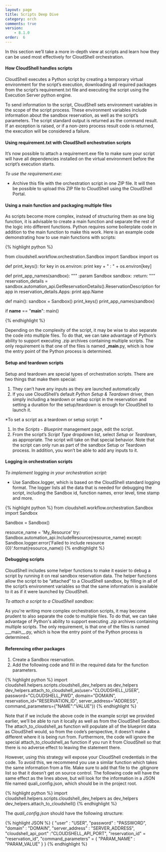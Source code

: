 ```yaml
---
layout: page
title: Scripts Deep Dive
category: orch
comments: true
version: 
    - 8.1.0
order:  6
---
```


In this section we’ll take a more in-depth view at scripts and learn how they can be used most effectively for CloudShell orchestration.

#### How CloudShell handles scripts

CloudShell executes a Python script by creating a temporary virtual environment for the script’s execution, downloading all required packages from the script’s requirement.txt file and executing the script using the Execution Server python engine. 

To send information to the script, CloudShell sets environment variables in the scope of the script process. These environment variables include information about the sandbox reservation, as well as the script’s parameters. The script standard output is returned as the command result. If an exception is raised, or if a non-zero process result code is returned, the execution will be considered a failure.


#### Using requirement.txt with CloudShell orchestration scripts

It’s now possible to attach a requirement.exe file to make sure your script will have all dependencies installed on the virtual environment before the script’s execution starts. 

*To use the requirement.exe:*
* Archive this file with the orchestration script in one ZIP file. It will then be possible to upload this ZIP file to CloudShell using the CloudShell Portal.

#### Using a main function and packaging multiple files

As scripts become more complex, instead of structuring them as one big function, it is advisable to create a main function and separate the rest of the logic into different functions. Python requires some boilerplate code in addition to the main function to make this work. Here is an example code demonstrating how to use main functions with scripts:

{% highlight python %}

from cloudshell.workflow.orchestration.Sandbox import Sandbox
import os

def print_keys():
    for key in os.environ:
        print key + " : " + os.environ[key]

def print_app_names(sandbox):
    """
    :param Sandbox sandbox:
    :return:
    """
    reservation_details = sandbox.automation_api.GetReservationDetails().ReservationDescription
    for app in reservation_details.Apps:
        print app.Name

def main():
    sandbox = Sandbox()
    print_keys()
    print_app_names(sandbox)

if __name__ == "__main__":
    main()

{% endhighlight %}

Depending on the complexity of the script, it may be wise to also separate the code into multiple files. To do that, we can take advantage of Python’s ability to support executing .zip archives containing multiple scripts. The only requirement is that one of the files is named ___main__.py, which is how the entry point of the Python process is determined.

#### Setup and teardown scripts

Setup and teardown are special types of orchestration scripts. There are two things that make them special:
1. They can’t have any inputs as they are launched automatically
2. If you use CloudShell’s default *Python Setup & Teardown* driver, then simply including a teardown or setup script in the reservation and setting a duration for the setup/teardown is enough for CloudShell to launch it.

*To set a script as a teardown or setup script: *

1. In the *Scripts - Blueprint* management page, edit the script. 
2. From the script’s *Script Type* dropdown list, select *Setup* or *Teardown*, as appropriate.
The script will take on that special behavior. Note that the script can only run as part of the sandbox Setup or Teardown process. In addition, you won’t be able to add any inputs to it.

#### Logging in orchestration scripts
*To implement logging in your orchestration script:*

* Use Sandbox.logger, which is based on the CloudShell standard logging format. 
The logger lists all the data that is needed for debugging the script, including the Sandbox id, function names, error level, time stamp and more.


{% highlight python %}
from cloudshell.workflow.orchestration.Sandbox import Sandbox

Sandbox = Sandbox()

resource_name = 'My_Resource'
try:
    Sandbox.automation_api.IncludeResource(resource_name)
except:
    Sandbox.logger.error('Failed to include resource {0}'.format(resource_name))
{% endhighlight %}

#### Debugging scripts

CloudShell includes some helper functions to make it easier to debug a script by running it on real sandbox reservation data. The helper functions allow the script to be “attached” to a CloudShell sandbox, by filling in all of the script’s environment variables so that the same information is available to it as if it were launched by CloudShell.

*To attach a script to a CloudShell sandbox:*


As you're writing more complex orchestration scripts, it may become prudent to also separate
the code to multiple files. To do that, we can take advantage of Python's ability to support executing _.zip_ archives
containing multiple scripts. The only requirement, is that one of the files is named _\_\_main\_\_.py, which is how
the entry point of the Python process is determined.

#### Referencing other packages

1. Create a Sandbox reservation. 
2. Add the following code and fill in the required data for the function parameters.

{% highlight python %}
import cloudshell.helpers.scripts.cloudshell_dev_helpers as dev_helpers
dev_helpers.attach_to_cloudshell_as(user="CLOUDSHELL_USER", password="CLOUDSHELL_PWD", domain="DOMAIN",
                                    reservation_id="RESERVATION_ID", server_address="ADDRESS", command_parameters={"NAME":"VALUE"})
{% endhighlight %}


Note that if we include the above code in the example script we provided earlier, we’ll be able to run it locally as well as from the CloudShell Sandbox. The attach_to_cloudshell_as function will populate all of the blueprint data as CloudShell would, so from the code’s perspective, it doesn’t make a different where it is being run from. Furthermore, the code will ignore the special attach_to_cloudshell_as function if you run it from CloudShell so that there is no adverse effect to leaving the statement there.


However, using this strategy will expose your CloudShell credentials in the code. To avoid this, we recommend you use a similar function which takes the same information from a file. Make sure to add that file to the .gitignore list so that it doesn’t get on source control. The following code will have the same effect as the lines above, but will look for the information in a JSON file named quali_config.json, which should be in the project root.

{% highlight python %}
import cloudshell.helpers.scripts.cloudshell_dev_helpers as dev_helpers
dev_helpers.attach_to_cloudshell()
{% endhighlight %}

The _quali_config.json_ should have the following structure:

{% highlight JSON %}
{
    "user" : "USER",
    "password" : "PASSWORD",
    "domain" : "DOMAIN",
    "server_address" : "SERVER_ADDRESS",
    "cloudshell_api_port" :"CLOUDSHELL_API_PORT",
    "reservation_id" = "reservation_id",
    "command_parameters" = { "PARAM_NAME" : "PARAM_VALUE"    }
}
{% endhighlight %}
